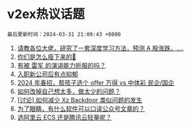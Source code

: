 # v2ex热议话题

`最后更新时间：2024-03-31 21:09:43 +0800`

1. [请教各位大佬，研究了一套深度学习方法，预测 A 股涨跌，....](https://www.v2ex.com/t/1028472)
1. [你们是怎么瘦下来的🤗](https://www.v2ex.com/t/1028463)
1. [有被 雷军 的演讲能力折服的吗？](https://www.v2ex.com/t/1028482)
1. [入职新公司后有点抑郁](https://www.v2ex.com/t/1028530)
1. [2024 年春招，帮孩子选个 offer 万得 vs 中体彩 民企/国企](https://www.v2ex.com/t/1028501)
1. [如何改掉自己想太多，做太少的问题？](https://www.v2ex.com/t/1028462)
1. [[讨论] 如何减少 Xz Backdoor 类似问题的发生](https://www.v2ex.com/t/1028563)
1. [为了眼睛，有什么软件可以口读公众号文章的？](https://www.v2ex.com/t/1028497)
1. [选阿里云 ECS 还是腾讯云轻量呢？](https://www.v2ex.com/t/1028452)

